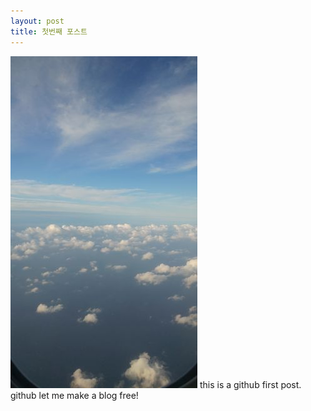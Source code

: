 ```yaml
---
layout: post
title: 첫번째 포스트
---
```


![sky](/images/sky_in_plane.jpg)
this is a github first post.
github let me make a blog free!
